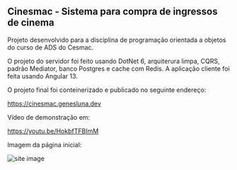 ## Cinesmac - Sistema para compra de ingressos de cinema

Projeto desenvolvido para a disciplina de programação orientada a objetos do curso de ADS do Cesmac.

O projeto do servidor foi feito usando DotNet 6, arquiterura limpa, CQRS, padrão Mediator, banco Postgres e cache com Redis. A aplicação cliente foi feita usando Angular 13.

O projeto final foi conteinerizado e publicado no seguinte endereço:

https://cinesmac.genesluna.dev

Vídeo de demonstração em:

https://youtu.be/HokbfTFBImM

Imagem da página inicial:

![site image](https://res.cloudinary.com/dxylve8nt/image/upload/c_scale,w_700/v1668702207/Cinesmac/cinesmac.jpg)
